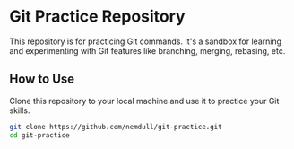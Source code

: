 # Git Practice Repository

This repository is for practicing Git commands. It's a sandbox for learning and experimenting with Git features like branching, merging, rebasing, etc.

## How to Use

Clone this repository to your local machine and use it to practice your Git skills.

```bash
git clone https://github.com/nemdull/git-practice.git
cd git-practice
```